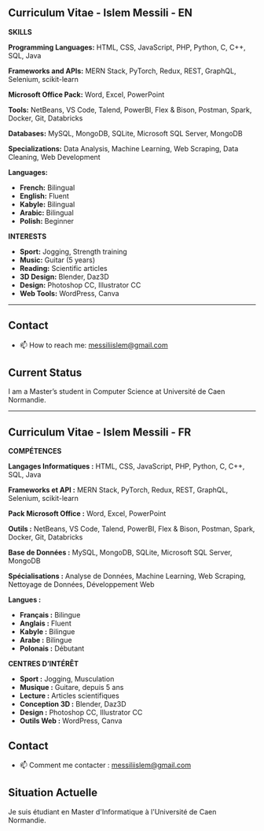 ## Curriculum Vitae - Islem Messili - EN

**SKILLS**

**Programming Languages:** HTML, CSS, JavaScript, PHP, Python, C, C++, SQL, Java

**Frameworks and APIs:** MERN Stack, PyTorch, Redux, REST, GraphQL, Selenium, scikit-learn

**Microsoft Office Pack:** Word, Excel, PowerPoint

**Tools:** NetBeans, VS Code, Talend, PowerBI, Flex & Bison, Postman, Spark, Docker, Git, Databricks

**Databases:** MySQL, MongoDB, SQLite, Microsoft SQL Server, MongoDB

**Specializations:** Data Analysis, Machine Learning, Web Scraping, Data Cleaning, Web Development

**Languages:**
- **French:** Bilingual
- **English:** Fluent
- **Kabyle:** Bilingual
- **Arabic:** Bilingual
- **Polish:** Beginner

**INTERESTS**
- **Sport:** Jogging, Strength training
- **Music:** Guitar (5 years)
- **Reading:** Scientific articles
- **3D Design:** Blender, Daz3D
- **Design:** Photoshop CC, Illustrator CC
- **Web Tools:** WordPress, Canva

---

## Contact

- 📫 How to reach me: [messiliislem@gmail.com](mailto:messiliislem@gmail.com)

## Current Status

I am a Master’s student in Computer Science at Université de Caen Normandie.

---

## Curriculum Vitae - Islem Messili - FR

**COMPÉTENCES**

**Langages Informatiques :** HTML, CSS, JavaScript, PHP, Python, C, C++, SQL, Java

**Frameworks et API :** MERN Stack, PyTorch, Redux, REST, GraphQL, Selenium, scikit-learn

**Pack Microsoft Office :** Word, Excel, PowerPoint

**Outils :** NetBeans, VS Code, Talend, PowerBI, Flex & Bison, Postman, Spark, Docker, Git, Databricks

**Base de Données :** MySQL, MongoDB, SQLite, Microsoft SQL Server, MongoDB

**Spécialisations :** Analyse de Données, Machine Learning, Web Scraping, Nettoyage de Données, Développement Web

**Langues :**
- **Français :** Bilingue
- **Anglais :** Fluent
- **Kabyle :** Bilingue
- **Arabe :** Bilingue
- **Polonais :** Débutant

**CENTRES D’INTÉRÊT**
- **Sport :** Jogging, Musculation
- **Musique :** Guitare, depuis 5 ans
- **Lecture :** Articles scientifiques
- **Conception 3D :** Blender, Daz3D
- **Design :** Photoshop CC, Illustrator CC
- **Outils Web :** WordPress, Canva

## Contact

- 📫 Comment me contacter : messiliislem@gmail.com

## Situation Actuelle

Je suis étudiant en Master d'Informatique à l'Université de Caen Normandie.

